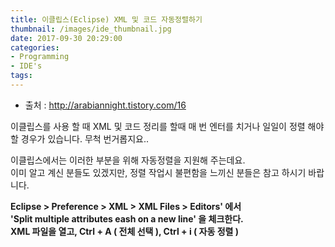 ```yaml
---
title: 이클립스(Eclipse) XML 및 코드 자동정렬하기
thumbnail: /images/ide_thumbnail.jpg
date: 2017-09-30 20:29:00
categories:
- Programming
- IDE's
tags:
---
```

- 출처 : http://arabiannight.tistory.com/16

이클립스를 사용 할 때 XML 및 코드 정리를 할때 매 번 엔터를 치거나 일일이 정렬 해야 할 경우가 있습니다. 무척 번거롭지요..

이클립스에서는 이러한 부분을 위해 자동정렬을 지원해 주는데요.  
이미 알고 계신 분들도 있겠지만, 정렬 작업시 불편함을 느끼신 분들은 참고 하시기 바랍니다.

**Eclipse > Preference > XML > XML Files > Editors' 에서  
'Split multiple attributes eash on a new line' 을 체크한다.  
XML 파일을 열고, Ctrl + A ( 전체 선택 ), Ctrl + i ( 자동 정렬 )**
